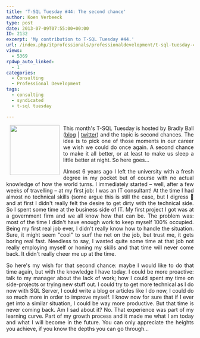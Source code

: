 ```yaml
---
title: 'T-SQL Tuesday #44: The second chance'
author: Koen Verbeeck
type: post
date: 2013-07-09T07:55:00+00:00
ID: 2132
excerpt: 'My contribution to T-SQL Tuesday #44.'
url: /index.php/itprofessionals/professionaldevelopment/t-sql-tuesday-44-the/
views:
  - 5369
rp4wp_auto_linked:
  - 1
categories:
  - Consulting
  - Professional Development
tags:
  - consulting
  - syndicated
  - t-sql tuesday

---
```

<p style="text-align: justify;">
  <a href="http://www.sqlballs.com/2013/07/t-sql-tuesday-44-second-chance.html"><img style="float: left; margin-top: 0px; margin-bottom: 0px; margin-left: 10px; margin-right: 10px;" src="/wp-content/uploads/users/koenverbeeck/TSQL2sday37/TSQL2sday.PNG?mtime=1355209029" alt="" width="133" height="134" /></a>
</p>

<p style="text-align: justify;">
  This month's T-SQL Tuesday is hosted by Bradly Ball (<a href="http://www.sqlballs.com/">blog</a> | <a href="https://twitter.com/SQLBalls">twitter</a>) and the topic is second chances. The idea is to pick one of those moments in our career we wish we could do once again. A second chance to make it all better, or at least to make us sleep a little better at night. So here goes...
</p>

<p style="text-align: justify;">
  <span style="text-align: justify;">Almost 6 years ago I left the university with a fresh degree in my pocket but of course with no actual knowledge of how the world turns. I immediately started – well, after a few weeks of travelling – at my first job: I was an IT consultant! At the time I had almost no technical skills (some argue this is still the case, but I digress 🙂 and at first I didn't really felt the desire to get dirty with the technical side. So I spent some time at the business side of IT. My first project I got was at a government firm and we all know how that can be. The problem was: most of the time I didn't have enough work to keep myself 100% occupied. Being my first real job ever, I didn't really know how to handle the situation. Sure, it might seem "cool" to surf the net on the job, but trust me, it gets boring real fast. Needless to say, I wasted quite some time at that job not really employing myself or honing my skills and that time will never come back. It didn't really cheer me up at the time.</span>
</p>

<p style="text-align: justify;">
  So here's my wish for that second chance: maybe I would like to do that time again, but with the knowledge I have today. I could be more proactive: talk to my manager about the lack of work; how I could spent my time on side-projects or trying new stuff out. I could try to get more technical as I do now with SQL Server, I could write a blog or articles like I do now, I could do so much more in order to improve myself. I know now for sure that if I ever get into a similar situation, I could be way more productive. But that time is never coming back. Am I sad about it? No. That experience was part of my learning curve. Part of my growth process and it made me what I am today and what I will become in the future. You can only appreciate the heights you achieve, if you know the depths you can go through...
</p>